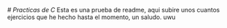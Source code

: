 <em> # Practicas de C </em>
Esta es una prueba de readme, aqui subire unos cuantos ejercicios que he hecho hasta el momento, un saludo. uwu 
